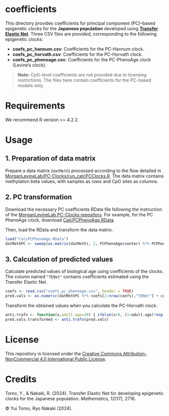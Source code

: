 # coefficients

This directory provides coefficients for principal component (PC)–based epigenetic clocks for the **Japanese population** developed using [**Transfer Elastic Net**](https://doi.org/10.3390/math12172716).
Three CSV files are provided, corresponding to the following epigenetic clocks:

- **coefs_pc_hannum.csv**: Coefficients for the PC-Hannum clock.
- **coefs_pc_horvath.csv**: Coefficients for the PC-Horvath clock.
- **coefs_pc_phenoage.csv**: Coefficients for the PC-PhenoAge clock (Levine’s clock).

> **Note:** CpG-level coefficients are not provided due to licensing restrictions. The files here contain coefficients for the PC-based models only.


# Requirements

We recommend R version >= 4.2.2.


# Usage

## 1. Preparation of data matrix

Prepare a data matrix (`datMeth`) processed according to the flow detailed in [MorganLevineLab/PC-Clocks/run_calcPCClocks.R](https://github.com/MorganLevineLab/PC-Clocks/blob/main/run_calcPCClocks.R).
The data matrix contains methylation beta values, with samples as rows and CpG sites as columns.

## 2. PC transformation

Download the necessary PC coefficients RData file following the instruction of the [MorganLevineLab PC-Clocks repository](https://github.com/MorganLevineLab/PC-Clocks).
For example, for the PC PhenoAge clock, download [CalcPCPhenoAge.RData](https://yale.box.com/s/9eudzra5s8b0ckkwh66xi6iwuva4qct1).

Then, load the RData and transform the data matrix.

```R
load("CalcPCPhenoAge.RData")
datMethPC <- sweep(as.matrix(datMeth), 2, PCPhenoAge$center) %*% PCPhenoAge$rotation
```

## 3. Calculation of predicted values

Calculate predicted values of biological age using coefficients of the clocks.
The column named `"TENet"` contains coefficients estimated using the Transfer Elastic Net.

```R
coefs <- read.csv("coefs_pc_phenoage.csv", header = TRUE)
pred.vals <- as.numeric(datMethPC %*% coefs[2:nrow(coefs),"TENet"] + coefs[1,"TENet"])
```

Transform the obtained values when you calculate the PC-Horvath clock.

```R
anti.trafo <- function(x,adult.age=20) { ifelse(x<0, (1+adult.age)*exp(x)-1, (1+adult.age)*x+adult.age) }
pred.vals.transformed <- anti.trafo(pred.vals)
```


# License

This repository is licensed under the [Creative Commons Attribution-NonCommercial 4.0 International Public License](LICENSE).


# Credits

Tomo, Y., & Nakaki, R. (2024). Transfer Elastic Net for developing epigenetic clocks for the Japanese population. *Mathematics*, 12(17), 2716.

© Yui Tomo, Ryo Nakaki (2024).
